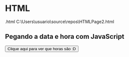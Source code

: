 # HTML
.html
C:\Users\usuario\source\repos\HTMLPage2.html

<!DOCTYPE html>
<html>
<head>
    <title>Pegando data e hora com javascript</title>
</head>
<body>
    <h2>Pegando a data e hora com JavaScript</h2>
    <button type="button"
            onclick="document.getElementById('aqui').innerHTML = Date()">
        Clique aqui para ver que horas são :D
    </button>
    <p id="aqui"></p>
</body>
</html>
